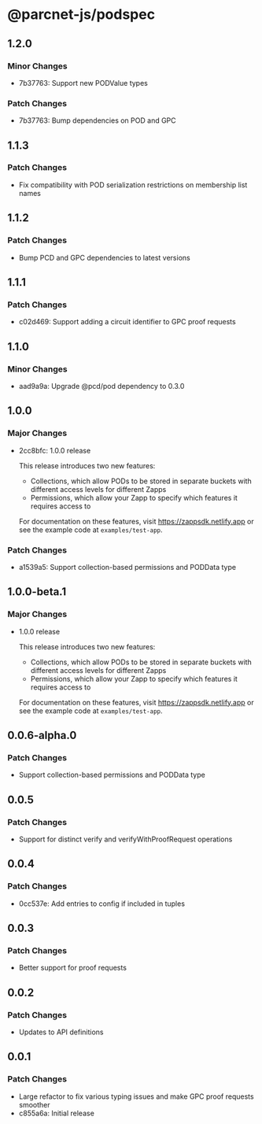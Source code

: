 # @parcnet-js/podspec

## 1.2.0

### Minor Changes

- 7b37763: Support new PODValue types

### Patch Changes

- 7b37763: Bump dependencies on POD and GPC

## 1.1.3

### Patch Changes

- Fix compatibility with POD serialization restrictions on membership list names

## 1.1.2

### Patch Changes

- Bump PCD and GPC dependencies to latest versions

## 1.1.1

### Patch Changes

- c02d469: Support adding a circuit identifier to GPC proof requests

## 1.1.0

### Minor Changes

- aad9a9a: Upgrade @pcd/pod dependency to 0.3.0

## 1.0.0

### Major Changes

- 2cc8bfc: 1.0.0 release

  This release introduces two new features:

  - Collections, which allow PODs to be stored in separate buckets with different access levels for different Zapps
  - Permissions, which allow your Zapp to specify which features it requires access to

  For documentation on these features, visit https://zappsdk.netlify.app or see the example code at `examples/test-app`.

### Patch Changes

- a1539a5: Support collection-based permissions and PODData type

## 1.0.0-beta.1

### Major Changes

- 1.0.0 release

  This release introduces two new features:

  - Collections, which allow PODs to be stored in separate buckets with different access levels for different Zapps
  - Permissions, which allow your Zapp to specify which features it requires access to

  For documentation on these features, visit https://zappsdk.netlify.app or see the example code at `examples/test-app`.

## 0.0.6-alpha.0

### Patch Changes

- Support collection-based permissions and PODData type

## 0.0.5

### Patch Changes

- Support for distinct verify and verifyWithProofRequest operations

## 0.0.4

### Patch Changes

- 0cc537e: Add entries to config if included in tuples

## 0.0.3

### Patch Changes

- Better support for proof requests

## 0.0.2

### Patch Changes

- Updates to API definitions

## 0.0.1

### Patch Changes

- Large refactor to fix various typing issues and make GPC proof requests smoother
- c855a6a: Initial release
